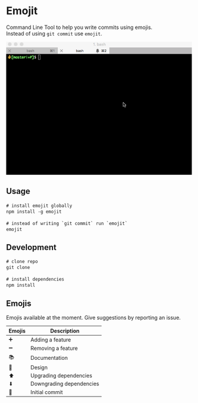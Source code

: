 # Emojit
Command Line Tool to help you write commits using emojis.  
Instead of using `git commit` use `emojit`.

![Example](docs/emojit.gif)

## Usage

```
# install emojit globally
npm install -g emojit

# instead of writing `git commit` run `emojit`
emojit
```

## Development

```
# clone repo
git clone

# install dependencies
npm install
```

## Emojis
Emojis available at the moment. Give suggestions by reporting an issue.

| Emojis        | Description              |
| ------------- | ------------------------ |
| ➕            | Adding a feature         |
| ➖            | Removing a feature       |
| 📚            | Documentation            |
| 🎨            | Design                   |
| ⬆            | Upgrading dependencies   |
| ⬇            | Downgrading dependencies |
| 🎉            | Initial commit           |
